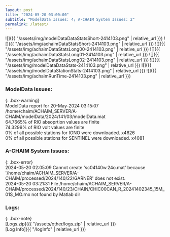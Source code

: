 ```yaml
---
layout: post
title: "2024-05-20 03:00:00"
subtitle: "ModelData Issues: 4; A-CHAIM System Issues: 2"
permalink: /latest/
---
```


![]({{ "/assets/img/modelDataDataStatsShort-2414103.png" | relative_url }})
![]({{ "/assets/img/achaimDataStatsShort-2414103.png" | relative_url }})
![]({{ "/assets/img/achaimDataStatsLong00-2414103.png" | relative_url }})
![]({{ "/assets/img/achaimDataStatsLong01-2414103.png" | relative_url }})
![]({{ "/assets/img/achaimDataStatsLong02-2414103.png" | relative_url }})
![]({{ "/assets/img/modelDataDataStats-2414103.png" | relative_url }})
![]({{ "/assets/img/modelDataStationStats-2414103.png" | relative_url }})
![]({{ "/assets/img/achaimRunTime-2414103.png" | relative_url }})


### ModelData Issues:  
  
{: .box-warning}  
 ModelData report for 20-May-2024 03:15:07   
 /home/chaim/ACHAIM_SERVER/A-CHAIM/modelData/2024/141/03/modelData.mat   
 64.7665% of RIO absoprtion values are finite   
 74.3299% of RIO volt values are finite   
 0% of all possible stations for IONO were downloaded. x4626   
 0% of all possible stations for SENTINEL were downloaded. x4081   
  
### A-CHAIM System Issues:  
  
{: .box-error}  
2024-05-20 02:05:09 Cannot create 'sc04140w.24o.mat' because '/home/chaim/ACHAIM_SERVER/A-CHAIM/processed/2024/140/22/GARNER' does not exist.  
2024-05-20 03:21:31 File /home/chaim/ACHAIM_SERVER/A-CHAIM/processed/2024/140/23/CHAIN/CHIC00CAN_R_20241402345_15M_01S_MO.rnx not found by Matlab dir  

### Logs:  
  
{: .box-note}  
[Logs.zip]({{ "/assets/other/logs.zip" | relative_url }})  
[Log Info]({{ "/logInfo" | relative_url }})  

